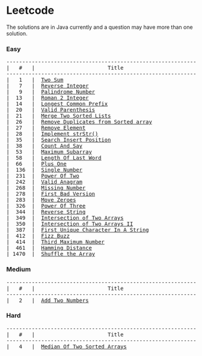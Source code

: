 # Leetcode  
The solutions are in Java currently and a question may have more than one solution.
### Easy
<pre>
--------------------------------------------------------------------------------------
|   #   |                       Title                        |       Solution        |
--------------------------------------------------------------------------------------
|   1   |  <a href="https://leetcode.com/problems/two-sum/">Two Sum</a>                                           |         <a href="https://github.com/Assertor1290/LeetCode-Solution/blob/master/Easy/src/TwoSum.java">Java</a>/<a href = "https://github.com/DevanshuWalecha/LeetCode-Solution/blob/master/C%2B%2B%20Solutions/Easy/1_TwoSum.CPP">C++</a>          |
|   7   |  <a href="https://leetcode.com/problems/reverse-integer/">Reverse Integer</a>                                   |         <a href="https://github.com/Assertor1290/LeetCode-Solution/blob/master/Easy/src/ReverseInteger.java">Java</a>          |
|   9   |  <a href="https://leetcode.com/problems/palindrome-number/">Palindrome Number</a>                                 |         <a href="https://github.com/Assertor1290/LeetCode-Solution/blob/master/Easy/src/PalindromeNumber.java">Java</a>          |
|  13   |  <a href="https://leetcode.com/problems/roman-to-integer/">Roman 2 Integer</a>                                   |         <a href="https://github.com/Assertor1290/LeetCode-Solution/blob/master/Easy/src/Roman2Integer.java">Java</a>          |
|  14   |  <a href="https://leetcode.com/problems/longest-common-prefix/">Longest Common Prefix</a>                             |         <a href="https://github.com/Assertor1290/LeetCode-Solution/blob/master/Easy/src/LongestCommonPrefix.java">Java</a>          |
|  20   |  <a href="https://leetcode.com/problems/valid-parentheses/">Valid Parenthesis</a>                                 |         <a href="https://github.com/Assertor1290/LeetCode-Solution/blob/master/Easy/src/ValidParentheses.java">Java</a>          |
|  21   |  <a href="https://leetcode.com/problems/merge-two-sorted-lists/">Merge Two Sorted Lists</a>                            |         <a href="https://github.com/Assertor1290/LeetCode-Solution/blob/master/Easy/src/MergeTwoLinkedList.java">Java</a>          |
|  26   |  <a href="https://leetcode.com/problems/remove-duplicates-from-sorted-array/">Remove Duplicates from Sorted array</a>               |         <a href="https://github.com/Assertor1290/LeetCode-Solution/blob/master/Easy/src/RemoveDuplicatesFromSortedArray.java">Java</a>          |
|  27   |  <a href="https://leetcode.com/problems/remove-element/">Remove Element</a>                                    |         <a href="https://github.com/Assertor1290/LeetCode-Solution/blob/master/Easy/src/RemoveElement.java">Java</a>          |
|  28   |  <a href="https://leetcode.com/problems/implement-strstr/">Implement strStr()</a>                                |         <a href="https://github.com/Assertor1290/LeetCode-Solution/blob/master/Easy/src/ImplementstrStr.java">Java</a>          |
|  35   |  <a href="https://leetcode.com/problems/search-insert-position/">Search Insert Position</a>                            |         <a href="https://github.com/Assertor1290/LeetCode-Solution/blob/master/Easy/src/SearchInsertPosition.java">Java</a>          |
|  38   |  <a href="https://leetcode.com/problems/count-and-say/">Count And Say</a>                                     |         <a href="https://github.com/Assertor1290/LeetCode-Solution/blob/master/Easy/src/CountAndSay.java">Java</a>          |
|  53   |  <a href="https://leetcode.com/problems/maximum-subarray/">Maximum Subarray</a>                                  |         <a href="https://github.com/Assertor1290/LeetCode-Solution/blob/master/Easy/src/MaximumSubarray.java">Java</a>          |
|  58   |  <a href="https://leetcode.com/problems/length-of-last-word/">Length Of Last Word</a>                               |         <a href="https://github.com/Assertor1290/LeetCode-Solution/blob/master/Easy/src/LengthOfLastWord.java">Java</a>          |
|  66   |  <a href="https://leetcode.com/problems/plus-one/">Plus One</a>                                          |         <a href="https://github.com/Assertor1290/LeetCode-Solution/blob/master/Easy/src/PlusOne.java">Java</a>          |
|  136  |  <a href="https://leetcode.com/problems/single-number/">Single Number</a>                                     |         <a href="https://github.com/Assertor1290/LeetCode-Solution/blob/master/Easy/src/SingleNumber.java">Java</a>          |
|  231  |  <a href="https://leetcode.com/problems/power-of-two/">Power Of Two</a>                                      |         <a href="https://github.com/Assertor1290/LeetCode-Solution/blob/master/Easy/src/PowerOfTwo.java">Java</a>          |
|  242  |  <a href="https://leetcode.com/problems/valid-anagram/">Valid Anagram</a>                                     |         <a href="https://github.com/Assertor1290/LeetCode-Solution/blob/master/Easy/src/ValidAnagram.java">Java</a>          |
|  268  |  <a href="https://leetcode.com/problems/missing-number/">Missing Number</a>                                    |         <a href="https://github.com/Assertor1290/LeetCode-Solution/blob/master/Easy/src/MissingNumber.java">Java</a>          |
|  278  |  <a href="https://leetcode.com/problems/first-bad-version/">First Bad Version</a>                                 |         <a href="https://github.com/Assertor1290/LeetCode-Solution/blob/master/Easy/src/FirstBadVersion.java">Java</a>          |
|  283  |  <a href="https://leetcode.com/problems/move-zeroes/">Move Zeroes</a>                                       |         <a href="https://github.com/Assertor1290/LeetCode-Solution/blob/master/Easy/src/MoveZeroes.java">Java</a>          |
|  326  |  <a href="https://leetcode.com/problems/power-of-three/">Power Of Three</a>                                    |         <a href="https://github.com/Assertor1290/LeetCode-Solution/blob/master/Easy/src/PowerOfThree.java">Java</a>          |
|  344  |  <a href="https://leetcode.com/problems/reverse-string/">Reverse String</a>                                    |         <a href="https://github.com/Assertor1290/LeetCode-Solution/blob/master/Easy/src/ReverseString.java">Java</a>          |
|  349  |  <a href="https://leetcode.com/problems/intersection-of-two-arrays/">Intersection of Two Arrays</a>                        |         <a href="https://github.com/Assertor1290/LeetCode-Solution/blob/master/Easy/src/IntersectionOfTwoArraysOne.java">Java</a>          |
|  350  |  <a href="https://leetcode.com/problems/intersection-of-two-arrays-ii/">Intersection of Two Arrays II</a>                     |         <a href="https://github.com/Assertor1290/LeetCode-Solution/blob/master/Easy/src/IntersectionOfTwoArraysTwo.java">Java</a>          |
|  387  |  <a href="https://leetcode.com/problems/first-unique-character-in-a-string/">First Unique Character In A String</a>                |         <a href="https://github.com/Assertor1290/LeetCode-Solution/blob/master/Easy/src/FirstUniqueCharacterInString.java">Java</a>          |
|  412  |  <a href="https://leetcode.com/problems/fizz-buzz/">Fizz Buzz</a>                                         |         <a href="https://github.com/Assertor1290/LeetCode-Solution/blob/master/Easy/src/FizzBuzz.java">Java</a>          |
|  414  |  <a href="https://leetcode.com/problems/third-maximum-number/">Third Maximum Number</a>                              |         <a href="https://github.com/Assertor1290/LeetCode-Solution/blob/master/Easy/src/ThirdMaximumNumber.java">Java</a>          |
|  461  |  <a href="https://leetcode.com/problems/hamming-distance/">Hamming Distance</a>                                  |         <a href="https://github.com/Assertor1290/LeetCode-Solution/blob/master/Easy/src/HammingDistance.java">Java</a>          |
| 1470  |  <a href="https://leetcode.com/problems/shuffle-the-array/">Shuffle the Array</a>                                 |         <a href="https://github.com/Assertor1290/LeetCode-Solution/blob/master/Easy/src/ShuffleTheArray.java">Java</a>          |
</pre>
### Medium
<pre>
--------------------------------------------------------------------------------------
|   #   |                       Title                        |       Solution        |
--------------------------------------------------------------------------------------
|   2   |  <a href="https://leetcode.com/problems/add-two-numbers/">Add Two Numbers</a>                                   |         <a href="https://github.com/Assertor1290/LeetCode-Solution/blob/master/Medium/src/AddTwoNumbers.java">Java</a>          |
</pre>
### Hard
<pre>
--------------------------------------------------------------------------------------
|   #   |                       Title                        |       Solution        |
--------------------------------------------------------------------------------------
|   4   |  <a href="https://leetcode.com/problems/median-of-two-sorted-arrays/">Median Of Two Sorted Arrays</a>                       |         <a href="https://github.com/Assertor1290/LeetCode-Solution/blob/master/Hard/src/MedianTwoSortedArrays.java">Java</a>          |
</pre>
